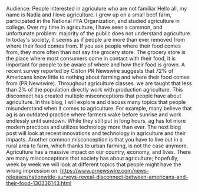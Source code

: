 Audience: People interested in agriculure who are not familiar 
Hello all, my name is Nadia and I love agriculture. I grew up on a small beef farm, participated in the National FFA Organization, and studied agriculture in college. Over my time in agriculture, I have seen a common, and unfortunate problem: majority of the public does not understand agriculture. In today's society, it seems as if people are more than ever removed from where their food comes from. If you ask people where their food comes from, they more often than not say the grocery store. The grocery store is the place where most consumers come in contact with their food, it is important for people to be aware of where and how their food is grown. A recent survey reported by Ciston PR Newswire suggests that 72% of Americans know little to nothing about farming and where their food comes from (PR Newswire). Throughout agriculture classes. we are taught that less than 2% of the population directly work with production agriculture. This disconnect has created multiple misconceptions that people have about agriculture. In this blog, I will explore and discuss many topics that people misunderstand when it comes to agriculture. 
For example, many believe that ag is an outdated practice where farmers wake before sunrise and work endlessly until sundown. While they still put in long hours, ag has lot more modern practices and utilizes technology more than ever. The next blog post will look at recent innovations and technology in agriculture and their impacts. Another common misconception is that you have to live out in a rural area to farm, which thanks to urban farming, is not the case anymore. 
Agriculture has a massive impact on our country, economy, and lives. There are many misconceptions that society has about agriculture; hopefully, week by week we will look at different topics that people might have the wrong impression on. 
https://www.prnewswire.com/news-releases/nationwide-surveys-reveal-disconnect-between-americans-and-their-food-130336143.html
